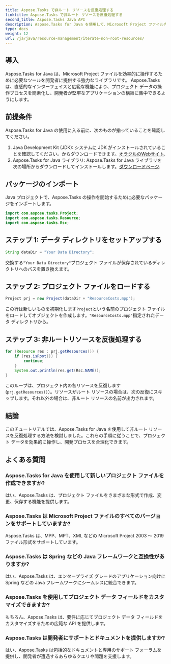 ```yaml
---
title: Aspose.Tasks で非ルート リソースを反復処理する
linktitle: Aspose.Tasks で非ルート リソースを反復処理する
second_title: Aspose.Tasks Java API
description: Aspose.Tasks for Java を使用して、Microsoft Project ファイル内の非ルート リソースを効率的に反復処理する方法を学びます。開発プロセスを強化します。
type: docs
weight: 12
url: /ja/java/resource-management/iterate-non-root-resources/
---
```

## 導入
Aspose.Tasks for Java は、Microsoft Project ファイルを効率的に操作するために必要なツールを開発者に提供する強力なライブラリです。 Aspose.Tasks は、直感的なインターフェイスと広範な機能により、プロジェクト データの操作プロセスを簡素化し、開発者が堅牢なアプリケーションの構築に集中できるようにします。
## 前提条件
Aspose.Tasks for Java の使用に入る前に、次のものが揃っていることを確認してください。
1.  Java Development Kit (JDK): システムに JDK がインストールされていることを確認してください。からダウンロードできます。[オラクルのWebサイト](https://www.oracle.com/java/technologies/javase-jdk11-downloads.html).
2. Aspose.Tasks for Java ライブラリ: Aspose.Tasks for Java ライブラリを次の場所からダウンロードしてインストールします。[ダウンロードページ](https://releases.aspose.com/tasks/java/).

## パッケージのインポート
Java プロジェクトで、Aspose.Tasks の操作を開始するために必要なパッケージをインポートします。
```java
import com.aspose.tasks.Project;
import com.aspose.tasks.Resource;
import com.aspose.tasks.Rsc;
```

## ステップ 1: データ ディレクトリをセットアップする
```java
String dataDir = "Your Data Directory";
```
交換する`"Your Data Directory"`プロジェクト ファイルが保存されているディレクトリへのパスを置き換えます。
## ステップ 2: プロジェクト ファイルをロードする
```java
Project prj = new Project(dataDir + "ResourceCosts.mpp");
```
この行は新しいものを初期化します`Project`という名前のプロジェクト ファイルをロードしてオブジェクトを作成します。`"ResourceCosts.mpp"`指定されたデータ ディレクトリから。
## ステップ 3: 非ルートリソースを反復処理する
```java
for (Resource res : prj.getResources()) {
    if (res.isRoot()) {
        continue;
    }
    System.out.println(res.get(Rsc.NAME));
}
```
このループは、プロジェクト内の各リソースを反復します (`prj.getResources()`）。リソースがルート リソースの場合は、次の反復にスキップします。それ以外の場合は、非ルート リソースの名前が出力されます。

## 結論
このチュートリアルでは、Aspose.Tasks for Java を使用して非ルート リソースを反復処理する方法を検討しました。これらの手順に従うことで、プロジェクト データを効果的に操作し、開発プロセスを合理化できます。
## よくある質問
### Aspose.Tasks for Java を使用して新しいプロジェクト ファイルを作成できますか?
はい、Aspose.Tasks は、プロジェクト ファイルをさまざまな形式で作成、変更、保存する機能を提供します。
### Aspose.Tasks は Microsoft Project ファイルのすべてのバージョンをサポートしていますか?
Aspose.Tasks は、MPP、MPT、XML などの Microsoft Project 2003 ～ 2019 ファイル形式をサポートしています。
### Aspose.Tasks は Spring などの Java フレームワークと互換性がありますか?
はい、Aspose.Tasks は、エンタープライズ グレードのアプリケーション向けに Spring などの Java フレームワークにシームレスに統合できます。
### Aspose.Tasks を使用してプロジェクト データ フィールドをカスタマイズできますか?
もちろん、Aspose.Tasks は、要件に応じてプロジェクト データ フィールドをカスタマイズするための広範な API を提供します。
### Aspose.Tasks は開発者にサポートとドキュメントを提供しますか?
はい、Aspose.Tasks は包括的なドキュメントと専用のサポート フォーラムを提供し、開発者が遭遇するあらゆるクエリや問題を支援します。